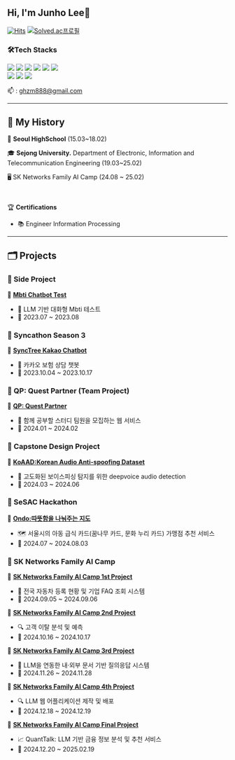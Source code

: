 <h2> Hi, I'm Junho Lee🙂 </h2> 

[![Hits](https://hits.seeyoufarm.com/api/count/incr/badge.svg?url=https%3A%2F%2Fgithub.com%2FLanvizu&count_bg=%2379C83D&title_bg=%23555555&icon=github.svg&icon_color=%23E7E7E7&title=hits&edge_flat=false)](https://hits.seeyoufarm.com) [![Solved.ac프로필](http://mazassumnida.wtf/api/mini/generate_badge?boj=ghzm777)](https://solved.ac/ghzm777)
<h3> 🛠️Tech Stacks </h3> 

<img src="https://img.shields.io/badge/java-007396?style=flat&logo=OpenJDK&logoColor=white"> <img src="https://img.shields.io/badge/Python-3776AB?style=flat&logo=Python&logoColor=white"> <img src="https://img.shields.io/badge/springboot-6DB33F?style=flat&logo=springboot&logoColor=white"> <img src="https://img.shields.io/badge/django-092E20?style=flat&logo=django&logoColor=white"> <img src="https://img.shields.io/badge/React-61DAFB?style=flat&logo=React&logoColor=white"> <img src="https://img.shields.io/badge/MySQL-4479A1?style=flat&logo=MySQL&logoColor=white">
<br>
<img src="https://img.shields.io/badge/Amazon%20EC2-FF9900?style=flat&logo=Amazon%20EC2&logoColor=white"> <img src="https://img.shields.io/badge/docker-%230db7ed.svg?style=flat&logo=docker&logoColor=white"> <img src="https://img.shields.io/badge/nginx-%23009639.svg?style=flat&logo=nginx&logoColor=white">

📫 : ghzm888@gmail.com

---

## 🧾 My History

🏫 **Seoul HighSchool** (15.03~18.02)

🎓 **Sejong University.** Department of Electronic, Information and Telecommunication Engineering (19.03~25.02)

🖥️ SK Networks Family AI Camp (24.08 ~ 25.02)

<br>

🏆 **Certifications**
- 📚 Engineer Information Processing

---

## 🗂 Projects  

### 🔷 Side Project

📌 **[Mbti Chatbot Test](https://github.com/Lanvizu/Chatbot_Mbti_Test)**
   - 🤖 LLM 기반 대화형 Mbti 테스트
   - 📅 2023.07 ~ 2023.08

### 🔷 Syncathon Season 3

📌 **[SyncTree Kakao Chatbot](https://github.com/Lanvizu/SyncTree_kakao_chatbot)**
   - 💬 카카오 보험 상담 챗봇
   - 📅 2023.10.04 ~ 2023.10.17

### 🔷 QP: Quest Partner (Team Project)

📌 **[QP: Quest Partner](https://github.com/Lanvizu/QP_Backend)**
   - 📖 함께 공부할 스터디 팀원을 모집하는 웹 서비스
   - 📅 2024.01 ~ 2024.02

### 🔷 Capstone Design Project

📌 **[KoAAD:Korean Audio Anti-spoofing Dataset](https://github.com/Lanvizu/KoAAD)**
   - 📵 고도화된 보이스피싱 탐지를 위한 deepvoice audio detection
   - 📅 2024.03 ~ 2024.06

### 🔷 SeSAC Hackathon

📌 **[Ondo:따뜻함을 나눠주는 지도](https://github.com/Lanvizu/Ondo)**
   - 🗺️ 서울시의 아동 급식 카드(꿈나무 카드, 문화 누리 카드) 가맹점 추천 서비스
   - 📅 2024.07 ~ 2024.08.03

### 🔷 SK Networks Family AI Camp 

📌 **[SK Networks Family AI Camp 1st Project](https://github.com/SKNETWORKS-FAMILY-AICAMP/SKN05-1nd-2Team)**  
   - 🚗 전국 자동차 등록 현황 및 기업 FAQ 조회 시스템  
   - 📅 2024.09.05 ~ 2024.09.06

📌 **[SK Networks Family AI Camp 2nd Project](https://github.com/SKNETWORKS-FAMILY-AICAMP/SKN05-2ST-4TEAM)**  
   - 🔍 고객 이탈 분석 및 예측  
   - 📅 2024.10.16 ~ 2024.10.17

📌 **[SK Networks Family AI Camp 3rd Project](https://github.com/SKNETWORKS-FAMILY-AICAMP/SKN05-3RD-4TEAM)**  
   - 📄 LLM을 연동한 내·외부 문서 기반 질의응답 시스템  
   - 📅 2024.11.26 ~ 2024.11.28

📌 **[SK Networks Family AI Camp 4th Project](https://github.com/SKNETWORKS-FAMILY-AICAMP/SKN05-4TH-4TEAM)**  
   - 🔍 LLM 웹 어플리케이션 제작 및 배포 
   - 📅 2024.12.18 ~ 2024.12.19

📌 **[SK Networks Family AI Camp Final Project](https://github.com/Lanvizu/SKN05_Final)**  
   - 📈 QuantTalk: LLM 기반 금융 정보 분석 및 추천 서비스
   - 📅 2024.12.20 ~ 2025.02.19
     
<br>

